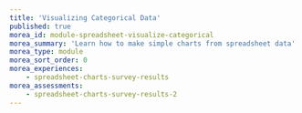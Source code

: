 ```yaml
---
title: 'Visualizing Categorical Data'
published: true
morea_id: module-spreadsheet-visualize-categorical
morea_summary: 'Learn how to make simple charts from spreadsheet data'
morea_type: module
morea_sort_order: 0
morea_experiences:
    - spreadsheet-charts-survey-results
morea_assessments:
    - spreadsheet-charts-survey-results-2
---
```

